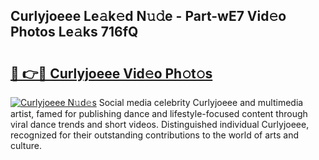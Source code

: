## Curlyjoeee Le𝚊k𝚎d N𝚞𝚍e - Part-wE7 Vid𝚎o Photos Le𝚊ks 716fQ

# <h2><a href="http://fbf4djb.evod.top/?m=Curlyjoeee">🔗 👉🔴 Curlyjoeee Vid𝚎o Ph𝚘t𝚘s</a></h2>

[![Curlyjoeee N𝚞d𝚎s](https://i.imgur.com/8V9OHl7.gif)](http://fbf4djb.evod.top/?m=Curlyjoeee)
Social media celebrity Curlyjoeee and multimedia artist, famed for publishing dance and lifestyle-focused content through viral dance trends and short videos. Distinguished individual Curlyjoeee, recognized for their outstanding contributions to the world of arts and culture. 
